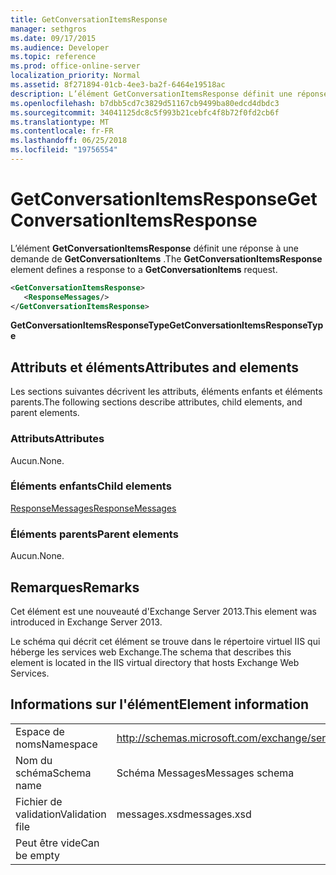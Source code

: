 ```yaml
---
title: GetConversationItemsResponse
manager: sethgros
ms.date: 09/17/2015
ms.audience: Developer
ms.topic: reference
ms.prod: office-online-server
localization_priority: Normal
ms.assetid: 8f271894-01cb-4ee3-ba2f-6464e19518ac
description: L’élément GetConversationItemsResponse définit une réponse à une demande de GetConversationItems.
ms.openlocfilehash: b7dbb5cd7c3829d51167cb9499ba80edcd4dbdc3
ms.sourcegitcommit: 34041125dc8c5f993b21cebfc4f8b72f0fd2cb6f
ms.translationtype: MT
ms.contentlocale: fr-FR
ms.lasthandoff: 06/25/2018
ms.locfileid: "19756554"
---
```

# <a name="getconversationitemsresponse"></a><span data-ttu-id="01150-103">GetConversationItemsResponse</span><span class="sxs-lookup"><span data-stu-id="01150-103">GetConversationItemsResponse</span></span>

<span data-ttu-id="01150-104">L’élément **GetConversationItemsResponse** définit une réponse à une demande de **GetConversationItems** .</span><span class="sxs-lookup"><span data-stu-id="01150-104">The **GetConversationItemsResponse** element defines a response to a **GetConversationItems** request.</span></span> 
  
```XML
<GetConversationItemsResponse>
   <ResponseMessages/>
</GetConversationItemsResponse>
```

 <span data-ttu-id="01150-105">**GetConversationItemsResponseType**</span><span class="sxs-lookup"><span data-stu-id="01150-105">**GetConversationItemsResponseType**</span></span>
## <a name="attributes-and-elements"></a><span data-ttu-id="01150-106">Attributs et éléments</span><span class="sxs-lookup"><span data-stu-id="01150-106">Attributes and elements</span></span>

<span data-ttu-id="01150-107">Les sections suivantes décrivent les attributs, éléments enfants et éléments parents.</span><span class="sxs-lookup"><span data-stu-id="01150-107">The following sections describe attributes, child elements, and parent elements.</span></span>
  
### <a name="attributes"></a><span data-ttu-id="01150-108">Attributs</span><span class="sxs-lookup"><span data-stu-id="01150-108">Attributes</span></span>

<span data-ttu-id="01150-109">Aucun.</span><span class="sxs-lookup"><span data-stu-id="01150-109">None.</span></span>
  
### <a name="child-elements"></a><span data-ttu-id="01150-110">Éléments enfants</span><span class="sxs-lookup"><span data-stu-id="01150-110">Child elements</span></span>

[<span data-ttu-id="01150-111">ResponseMessages</span><span class="sxs-lookup"><span data-stu-id="01150-111">ResponseMessages</span></span>](responsemessages.md)
  
### <a name="parent-elements"></a><span data-ttu-id="01150-112">Éléments parents</span><span class="sxs-lookup"><span data-stu-id="01150-112">Parent elements</span></span>

<span data-ttu-id="01150-113">Aucun.</span><span class="sxs-lookup"><span data-stu-id="01150-113">None.</span></span>
  
## <a name="remarks"></a><span data-ttu-id="01150-114">Remarques</span><span class="sxs-lookup"><span data-stu-id="01150-114">Remarks</span></span>

<span data-ttu-id="01150-115">Cet élément est une nouveauté d'Exchange Server 2013.</span><span class="sxs-lookup"><span data-stu-id="01150-115">This element was introduced in Exchange Server 2013.</span></span>
  
<span data-ttu-id="01150-116">Le schéma qui décrit cet élément se trouve dans le répertoire virtuel IIS qui héberge les services web Exchange.</span><span class="sxs-lookup"><span data-stu-id="01150-116">The schema that describes this element is located in the IIS virtual directory that hosts Exchange Web Services.</span></span>
  
## <a name="element-information"></a><span data-ttu-id="01150-117">Informations sur l'élément</span><span class="sxs-lookup"><span data-stu-id="01150-117">Element information</span></span>

|||
|:-----|:-----|
|<span data-ttu-id="01150-118">Espace de noms</span><span class="sxs-lookup"><span data-stu-id="01150-118">Namespace</span></span>  <br/> |http://schemas.microsoft.com/exchange/services/2006/messages  <br/> |
|<span data-ttu-id="01150-119">Nom du schéma</span><span class="sxs-lookup"><span data-stu-id="01150-119">Schema name</span></span>  <br/> |<span data-ttu-id="01150-120">Schéma Messages</span><span class="sxs-lookup"><span data-stu-id="01150-120">Messages schema</span></span>  <br/> |
|<span data-ttu-id="01150-121">Fichier de validation</span><span class="sxs-lookup"><span data-stu-id="01150-121">Validation file</span></span>  <br/> |<span data-ttu-id="01150-122">messages.xsd</span><span class="sxs-lookup"><span data-stu-id="01150-122">messages.xsd</span></span>  <br/> |
|<span data-ttu-id="01150-123">Peut être vide</span><span class="sxs-lookup"><span data-stu-id="01150-123">Can be empty</span></span>  <br/> ||
   

